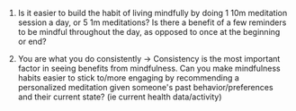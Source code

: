 1) Is it easier to build the habit of living mindfully by doing 1 10m meditation session a day, or 5 1m meditations? 
    Is there a benefit of a few reminders to be mindful throughout the day, as opposed to once at the beginning or end?
    
2) You are what you do consistently -> Consistency is the most important factor in seeing benefits from mindfulness.
    Can you make mindfulness habits easier to stick to/more engaging by recommending a personalized meditation given someone's
    past behavior/preferences and their current state? (ie current health data/activity)
    
    
